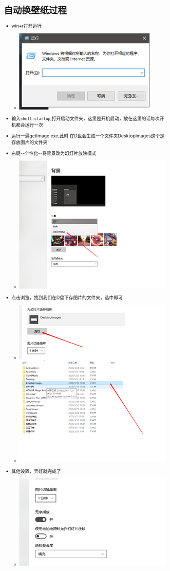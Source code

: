 # 自动换壁纸过程

- win+r打开运行
  - ![image-20200330172509779](Img/image-20200330172509779.png)

- 输入```shell:startup```,打开启动文件夹，这里是开机启动，放在这里的话每次开机都会运行一次

- 运行一遍getImage.exe,此时 在D盘会生成一个文件夹DesktopImages这个是 存放图片的文件夹
- 右键--个性化--将背景改为幻灯片放映模式
  - ![image-20200330173014679](Img/image-20200330173014679.png)

- 点击浏览，找到我们在D盘下存图片的文件夹，选中即可
  - ![image-20200330173042300](Img/image-20200330173042300.png)
  - ![image-20200330173116431](Img/image-20200330173116431.png)

- 其他设置，弄好就完成了
  - ![image-20200330173218619](Img/image-20200330173218619.png)

